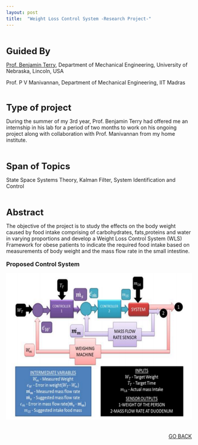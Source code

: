 ```yaml
---
layout: post
title:  "Weight Loss Control System -Research Project-"
---
```



<br>
<br>
<font size="5"><b>Guided By</b></font>
<p><a href="http://engineering.unl.edu/mme/benjamin-terry/">Prof. Benjamin Terry</a>, Department of Mechanical Engineering, University of Nebraska, Lincoln, USA</p>
<p>Prof. P V Manivannan, Department of Mechanical Engineering, IIT Madras</p>
<br>

<font size="5"><b>Type of project</b></font>
<p>During the summer of my 3rd year, Prof. Benjamin Terry had offered me an internship in his lab for a period of two months to work on his ongoing project along with collaboration with Prof. Manivannan from my home institute.</p>
<br>

<br>
<font size="5"><b>Span of Topics</b></font>
<p>State Space Systems Theory, Kalman Filter, System Identification and Control </p>
<br>

<br>
<font size="5"><b>Abstract</b></font>
<p>The objective of the project is to study the effects on the body weight caused by food intake comprising of carbohydrates, fats,proteins and water in varying proportions and develop a Weight Loss Control System (WLS) Framework for obese patients to indicate the required food intake based on measurements of body weight and the mass flow rate in the small intestine.
<br>

<br>
<font size="3"><b>Proposed Control System</b></font>
<section role="banner" align="center">
  <img src="/img/wls.png" />
</section>
<br>

<br>
<div align="right"><a href="/project.html">GO BACK</a></div>
<br>




